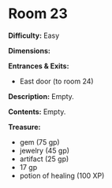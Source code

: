 # Room 23

**Difficulty:** Easy

**Dimensions:** 

**Entrances & Exits:**
- East door (to room 24)

**Description:**
Empty.

**Contents:**
Empty.

**Treasure:**
- gem (75 gp)
- jewelry (45 gp)
- artifact (25 gp)
- 17 gp
- potion of healing (100 XP)